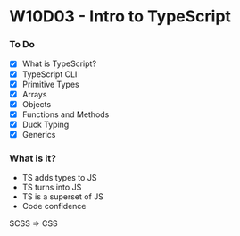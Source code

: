 # W10D03 - Intro to TypeScript

### To Do
* [x] What is TypeScript?
* [x] TypeScript CLI
* [x] Primitive Types
* [x] Arrays
* [x] Objects
* [x] Functions and Methods
* [x] Duck Typing
* [x] Generics

### What is it?
* TS adds types to JS
* TS turns into JS
* TS is a superset of JS
* Code confidence

SCSS => CSS





















# 
